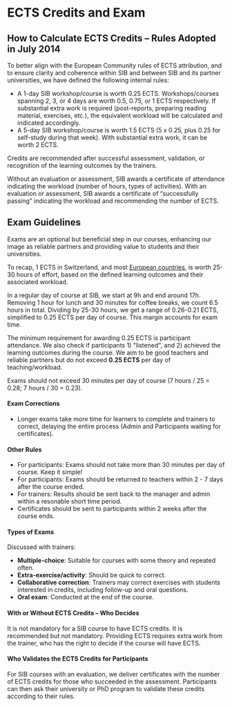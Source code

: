 # ECTS Credits and Exam

## How to Calculate ECTS Credits – Rules Adopted in July 2014

To better align with the European Community rules of ECTS attribution, and to ensure clarity and coherence within SIB and between SIB and its partner universities, we have defined the following internal rules:

- A 1-day SIB workshop/course is worth 0.25 ECTS. Workshops/courses spanning 2, 3, or 4 days are worth 0.5, 0.75, or 1 ECTS respectively. If substantial extra work is required (post-reports, preparing reading material, exercises, etc.), the equivalent workload will be calculated and indicated accordingly.
- A 5-day SIB workshop/course is worth 1.5 ECTS (5 x 0.25, plus 0.25 for self-study during that week). With substantial extra work, it can be worth 2 ECTS.

Credits are recommended after successful assessment, validation, or recognition of the learning outcomes by the trainers.

Without an evaluation or assessment, SIB awards a certificate of attendance indicating the workload (number of hours, types of activities). With an evaluation or assessment, SIB awards a certificate of “successfully passing” indicating the workload and recommending the number of ECTS.

## Exam Guidelines

Exams are an optional but beneficial step in our courses, enhancing our image as reliable partners and providing value to students and their universities.

To recap, 1 ECTS in Switzerland, and most [European countries](https://en.wikipedia.org/wiki/European_Credit_Transfer_and_Accumulation_System), is worth 25-30 hours of effort, based on the defined learning outcomes and their associated workload.

In a regular day of course at SIB, we start at 9h and end around 17h. Removing 1 hour for lunch and 30 minutes for coffee breaks, we count 6.5 hours in total. Dividing by 25-30 hours, we get a range of 0.26-0.21 ECTS, simplified to 0.25 ECTS per day of course. This margin accounts for exam time.

The minimum requirement for awarding 0.25 ECTS is participant attendance. We also check if participants 1) "listened", and 2) achieved the learning outcomes during the course. We aim to be good teachers and reliable partners but do not exceed **0.25 ECTS** per day of teaching/workload.

Exams should not exceed 30 minutes per day of course (7 hours / 25 = 0.28; 7 hours / 30 = 0.23).

#### Exam Corrections

- Longer exams take more time for learners to complete and trainers to correct, delaying the entire process (Admin and Participants waiting for certificates).

#### Other Rules

- For participants: Exams should not take more than 30 minutes per day of course. Keep it simple!
- For participants: Exams should be returned to teachers within 2 - 7 days after the course ended.
- For trainers: Results should be sent back to the manager and admin within a resonable short time period.
- Certificates should be sent to participants within 2 weeks after the course ends.

#### Types of Exams

Discussed with trainers:

- **Multiple-choice**: Suitable for courses with some theory and repeated often.
- **Extra-exercise/activity**: Should be quick to correct.
- **Collaborative correction**: Trainers may correct exercises with students interested in credits, including follow-up and oral questions.
- **Oral exam**: Conducted at the end of the course.

#### With or Without ECTS Credits – Who Decides
It is not mandatory for a SIB course to have ECTS credits. It is recommended but not mandatory. Providing ECTS requires extra work from the trainer, who has the right to decide if the course will have ECTS.

#### Who Validates the ECTS Credits for Participants

For SIB courses with an evaluation, we deliver certificates with the number of ECTS credits for those who succeeded in the assessment. Participants can then ask their university or PhD program to validate these credits according to their rules.
